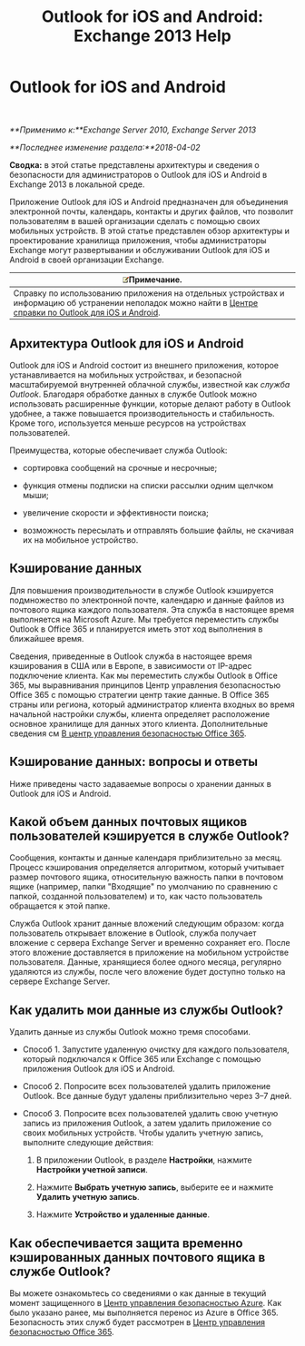 ﻿---
title: 'Outlook for iOS and Android: Exchange 2013 Help'
TOCTitle: Outlook for iOS and Android
ms:assetid: 3a66817c-30da-4965-a6db-2955b5365b0f
ms:mtpsurl: https://technet.microsoft.com/ru-ru/library/Mt465744(v=EXCHG.150)
ms:contentKeyID: 70061290
ms.date: 05/22/2018
mtps_version: v=EXCHG.150
ms.translationtype: MT
---

# Outlook for iOS and Android

 

_**Применимо к:**Exchange Server 2010, Exchange Server 2013_

_**Последнее изменение раздела:**2018-04-02_

**Сводка:** в этой статье представлены архитектуры и сведения о безопасности для администраторов о Outlook для iOS и Android в Exchange 2013 в локальной среде.

Приложение Outlook для iOS и Android предназначен для объединения электронной почты, календарь, контакты и других файлов, что позволит пользователям в вашей организации сделать с помощью своих мобильных устройств. В этой статье представлен обзор архитектуры и проектирование хранилища приложения, чтобы администраторы Exchange могут развертывании и обслуживании Outlook для iOS и Android в своей организации Exchange.

<table>
<thead>
<tr class="header">
<th><img src="images/JJ126620.note(EXCHG.150).gif" title="Примечание" alt="Примечание" />Примечание.</th>
</tr>
</thead>
<tbody>
<tr class="odd">
<td>Справку по использованию приложения на отдельных устройствах и информацию об устранении неполадок можно найти в <a href="https://support.office.com/ru-ru/article/outlook-for-ios-and-android-help-center-cd84214e-a5ac-4e95-9ea3-e07f78d0cde6">Центре справки по Outlook для iOS и Android</a>.</td>
</tr>
</tbody>
</table>


## Архитектура Outlook для iOS и Android

Outlook для iOS и Android состоит из внешнего приложения, которое устанавливается на мобильных устройствах, и безопасной масштабируемой внутренней облачной службы, известной как *служба Outlook*. Благодаря обработке данных в службе Outlook можно использовать расширенные функции, которые делают работу в Outlook удобнее, а также повышается производительность и стабильность. Кроме того, используется меньше ресурсов на устройствах пользователей.

Преимущества, которые обеспечивает служба Outlook:

  - сортировка сообщений на срочные и несрочные;

  - функция отмены подписки на списки рассылки одним щелчком мыши;

  - увеличение скорости и эффективности поиска;

  - возможность пересылать и отправлять большие файлы, не скачивая их на мобильное устройство.

## Кэширование данных

Для повышения производительности в службе Outlook кэшируется подмножество по электронной почте, календарю и данные файлов из почтового ящика каждого пользователя. Эта служба в настоящее время выполняется на Microsoft Azure. Мы требуется переместить службы Outlook в Office 365 и планируется иметь этот ход выполнения в ближайшее время.

Сведения, приведенные в Outlook служба в настоящее время кэширования в США или в Европе, в зависимости от IP-адрес подключение клиента. Как мы переместить службы Outlook в Office 365, мы выравнивания принципов Центр управления безопасностью Office 365 с помощью стратегии центр такие данные. В Office 365 страны или региона, который администратор клиента входных во время начальной настройки службы, клиента определяет расположение основное хранилище для данных этого клиента. Дополнительные сведения см [В центр управления безопасностью Office 365](https://go.microsoft.com/fwlink/p/?linkid=525776).

## Кэширование данных: вопросы и ответы

Ниже приведены часто задаваемые вопросы о хранении данных в Outlook для iOS и Android.

## Какой объем данных почтовых ящиков пользователей кэшируется в службе Outlook?

Сообщения, контакты и данные календаря приблизительно за месяц. Процесс кэширования определяется алгоритмом, который учитывает размер почтового ящика, относительную важность папки в почтовом ящике (например, папки "Входящие" по умолчанию по сравнению с папкой, созданной пользователем) и то, как часто пользователь обращается к этой папке.

Служба Outlook хранит данные вложений следующим образом: когда пользователь открывает вложение в Outlook, служба получает вложение с сервера Exchange Server и временно сохраняет его. После этого вложение доставляется в приложение на мобильном устройстве пользователя. Данные, хранящиеся более одного месяца, регулярно удаляются из службы, после чего вложение будет доступно только на сервере Exchange Server.

## Как удалить мои данные из службы Outlook?

Удалить данные из службы Outlook можно тремя способами.

  - Способ 1. Запустите удаленную очистку для каждого пользователя, который подключался к Office 365 или Exchange с помощью приложения Outlook для iOS и Android.

  - Способ 2. Попросите всех пользователей удалить приложение Outlook. Все данные будут удалены приблизительно через 3–7 дней.

  - Способ 3. Попросите всех пользователей удалить свою учетную запись из приложения Outlook, а затем удалить приложение со своих мобильных устройств. Чтобы удалить учетную запись, выполните следующие действия:
    
    1.  В приложении Outlook, в разделе **Настройки**, нажмите **Настройки учетной записи**.
    
    2.  Нажмите **Выбрать учетную запись**, выберите ее и нажмите **Удалить учетную запись**.
    
    3.  Нажмите **Устройство и удаленные данные**.

## Как обеспечивается защита временно кэшированных данных почтового ящика в службе Outlook?

Вы можете ознакомьтесь со сведениями о как данные в текущий момент защищенного в [Центр управления безопасностью Azure](https://azure.microsoft.com/support/trust-center/). Как было указано ранее, мы выполняется перенос из Azure в Office 365. Безопасность этих служб будет рассмотрен в [Центр управления безопасностью Office 365](https://go.microsoft.com/fwlink/p/?linkid=525776).

